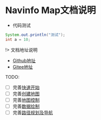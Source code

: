 # Navinfo Map文档说明
* 代码测试
```java
System.out.println("测试");
int a = 10;
```
!> 文档地址说明
* [Github地址](https://github.com/xiaoyan159/NavinfoMapDocs)
* [Gitee地址](https://gitee.com/navinfo-mobile/NavinfoMapDocs)

TODO:  
- [ ] 完善[快速开始](./快速开始/README.md)
- [ ] 完善[创建地图](./创建地图/README.md)
- [ ] 完善[地图控制](./地图控制/README.md)
- [ ] 完善[数据绘制](./数据绘制/README.md)
- [ ] 完善[路径规划及导航](./路径规划及导航/README.md)
